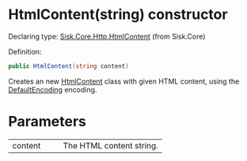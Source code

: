 <!--

Copyrights 2023 Sisk Framework - CypherPotato
Published under MIT license

!!! DO NOT EDIT THIS FILE !!!
This file was generated by a tool in the Sisk package. To edit the information in this documentation,
edit the XML documentation present in the Sisk source code.

-->


# HtmlContent(string) constructor

Declaring type: [Sisk.Core.Http.HtmlContent](/spec/Sisk.Core.Http.HtmlContent.md) (from Sisk.Core)


Definition:

```cs
public HtmlContent(string content)
```

Creates an new <a href="/spec/Sisk.Core.Http.HtmlContent.md">HtmlContent</a> class with given HTML content, using the <a href="/spec/Sisk.Core.Http.HtmlContent.md">DefaultEncoding</a> encoding.


# Parameters

<table>
    <tbody>
<tr>
    <td width="33%">content</td>
    <td>The HTML content string.</td>
</tr>
    </tbody>
</table>
